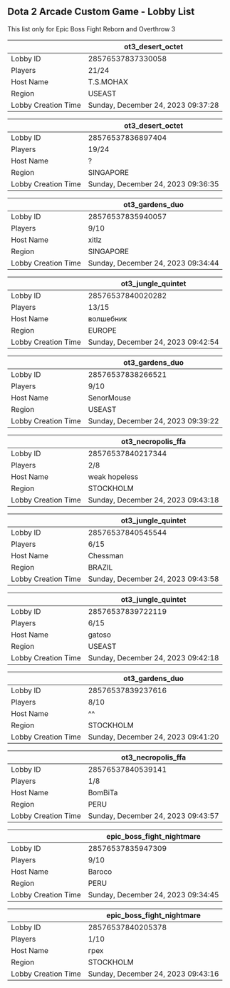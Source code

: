 ## Dota 2 Arcade Custom Game - Lobby List

This list only for Epic Boss Fight Reborn and Overthrow 3

|  | ot3_desert_octet |
| ------ | ------ |
| Lobby ID | 28576537837330058 |
| Players | 21/24 |
| Host Name | T.S.MOHAX |
| Region | USEAST |
| Lobby Creation Time | Sunday, December 24, 2023 09:37:28 |


|  | ot3_desert_octet |
| ------ | ------ |
| Lobby ID | 28576537836897404 |
| Players | 19/24 |
| Host Name | ? |
| Region | SINGAPORE |
| Lobby Creation Time | Sunday, December 24, 2023 09:36:35 |


|  | ot3_gardens_duo |
| ------ | ------ |
| Lobby ID | 28576537835940057 |
| Players | 9/10 |
| Host Name | xitlz |
| Region | SINGAPORE |
| Lobby Creation Time | Sunday, December 24, 2023 09:34:44 |


|  | ot3_jungle_quintet |
| ------ | ------ |
| Lobby ID | 28576537840020282 |
| Players | 13/15 |
| Host Name | волшебник |
| Region | EUROPE |
| Lobby Creation Time | Sunday, December 24, 2023 09:42:54 |


|  | ot3_gardens_duo |
| ------ | ------ |
| Lobby ID | 28576537838266521 |
| Players | 9/10 |
| Host Name | SenorMouse |
| Region | USEAST |
| Lobby Creation Time | Sunday, December 24, 2023 09:39:22 |


|  | ot3_necropolis_ffa |
| ------ | ------ |
| Lobby ID | 28576537840217344 |
| Players | 2/8 |
| Host Name | weak hopeless |
| Region | STOCKHOLM |
| Lobby Creation Time | Sunday, December 24, 2023 09:43:18 |


|  | ot3_jungle_quintet |
| ------ | ------ |
| Lobby ID | 28576537840545544 |
| Players | 6/15 |
| Host Name | Chessman |
| Region | BRAZIL |
| Lobby Creation Time | Sunday, December 24, 2023 09:43:58 |


|  | ot3_jungle_quintet |
| ------ | ------ |
| Lobby ID | 28576537839722119 |
| Players | 6/15 |
| Host Name | gatoso |
| Region | USEAST |
| Lobby Creation Time | Sunday, December 24, 2023 09:42:18 |


|  | ot3_gardens_duo |
| ------ | ------ |
| Lobby ID | 28576537839237616 |
| Players | 8/10 |
| Host Name | ^^ |
| Region | STOCKHOLM |
| Lobby Creation Time | Sunday, December 24, 2023 09:41:20 |


|  | ot3_necropolis_ffa |
| ------ | ------ |
| Lobby ID | 28576537840539141 |
| Players | 1/8 |
| Host Name | BomBiTa |
| Region | PERU |
| Lobby Creation Time | Sunday, December 24, 2023 09:43:57 |


|  | epic_boss_fight_nightmare |
| ------ | ------ |
| Lobby ID | 28576537835947309 |
| Players | 9/10 |
| Host Name | Baroco |
| Region | PERU |
| Lobby Creation Time | Sunday, December 24, 2023 09:34:45 |


|  | epic_boss_fight_nightmare |
| ------ | ------ |
| Lobby ID | 28576537840205378 |
| Players | 1/10 |
| Host Name | грех |
| Region | STOCKHOLM |
| Lobby Creation Time | Sunday, December 24, 2023 09:43:16 |


